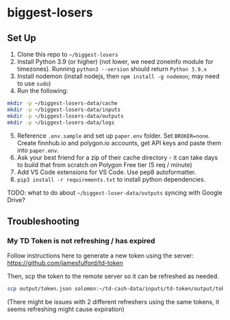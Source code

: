 # biggest-losers

## Set Up

1. Clone this repo to `~/biggest-losers`
2. Install Python 3.9 (or higher) (not lower, we need zoneinfo module for timezones). Running `python3 --version` should return `Python 3.9.x`
3. Install nodemon (install nodejs, then `npm install -g nodemon`; may need to use `sudo`)
4. Run the following:
```bash
mkdir -p ~/biggest-losers-data/cache
mkdir -p ~/biggest-losers-data/inputs
mkdir -p ~/biggest-losers-data/outputs
mkdir -p ~/biggest-losers-data/logs
```
5. Reference `.env.sample` and set up `paper.env` folder. Set `BROKER=none`. Create finnhub.io and polygon.io accounts, get API keys and paste them into `paper.env`.
6. Ask your best friend for a zip of their cache directory - it can take days to build that from scratch on Polygon Free tier (5 req / minute)
7. Add VS Code extensions for VS Code. Use pep8 autoformatter.
8. `pip3 install -r requirements.txt` to install python dependencies.


TODO: what to do about `~/biggest-loser-data/outputs` syncing with Google Drive?

## Troubleshooting

### My TD Token is not refreshing / has expired

Follow instructions here to generate a new token using the server: https://github.com/jamesfulford/td-token

Then, scp the token to the remote server so it can be refreshed as needed.

```bash
scp output/token.json solomon:~/td-cash-data/inputs/td-token/output/token.json
```

(There might be issues with 2 different refreshers using the same tokens, it seems refreshing might cause expiration)
